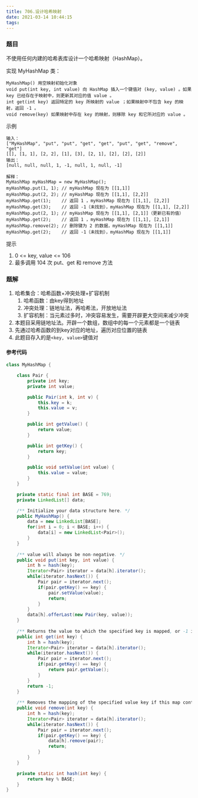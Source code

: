 ```yaml
---
title: 706.设计哈希映射
date: 2021-03-14 10:44:15
tags:
---
```



### 题目
不使用任何内建的哈希表库设计一个哈希映射（HashMap）。

实现 MyHashMap 类：

    MyHashMap() 用空映射初始化对象
    void put(int key, int value) 向 HashMap 插入一个键值对 (key, value) 。如果 key 已经存在于映射中，则更新其对应的值 value 。
    int get(int key) 返回特定的 key 所映射的 value ；如果映射中不包含 key 的映射，返回 -1 。
    void remove(key) 如果映射中存在 key 的映射，则移除 key 和它所对应的 value 。
<!--more-->


示例
```
输入：
["MyHashMap", "put", "put", "get", "get", "put", "get", "remove", "get"]
[[], [1, 1], [2, 2], [1], [3], [2, 1], [2], [2], [2]]
输出：
[null, null, null, 1, -1, null, 1, null, -1]

解释：
MyHashMap myHashMap = new MyHashMap();
myHashMap.put(1, 1); // myHashMap 现在为 [[1,1]]
myHashMap.put(2, 2); // myHashMap 现在为 [[1,1], [2,2]]
myHashMap.get(1);    // 返回 1 ，myHashMap 现在为 [[1,1], [2,2]]
myHashMap.get(3);    // 返回 -1（未找到），myHashMap 现在为 [[1,1], [2,2]]
myHashMap.put(2, 1); // myHashMap 现在为 [[1,1], [2,1]]（更新已有的值）
myHashMap.get(2);    // 返回 1 ，myHashMap 现在为 [[1,1], [2,1]]
myHashMap.remove(2); // 删除键为 2 的数据，myHashMap 现在为 [[1,1]]
myHashMap.get(2);    // 返回 -1（未找到），myHashMap 现在为 [[1,1]]
```

提示
1. 0 <= key, value <= 106
2. 最多调用 104 次 put、get 和 remove 方法

### 题解
1. 哈希集合：哈希函数+冲突处理+扩容机制
    1. 哈希函数：由key得到地址
    2. 冲突处理：链地址法，再哈希法，开放地址法
    3. 扩容机制：当元素过多时，冲突容易发生，需要开辟更大空间来减少冲突
2. 本题目采用链地址法。开辟一个数组，数组中的每一个元素都是一个链表
3. 先通过哈希函数的到key对应的地址，遍历对应位置的链表
4. 此题目存入的是`<key, value>`键值对

#### 参考代码
```java
class MyHashMap {

    class Pair {
        private int key;
        private int value;

        public Pair(int k, int v) {
            this.key = k;
            this.value = v;
        }

        public int getValue() {
            return value;
        }

        public int getKey() {
            return key;
        }

        public void setValue(int value) {
            this.value = value;
        }
    }

    private static final int BASE = 769;
    private LinkedList[] data;

    /** Initialize your data structure here. */
    public MyHashMap() {
        data = new LinkedList[BASE];
        for(int i = 0; i < BASE; i++) {
            data[i] = new LinkedList<Pair>();
        }
    }
    
    /** value will always be non-negative. */
    public void put(int key, int value) {
        int h = hash(key);
        Iterator<Pair> iterator = data[h].iterator();
        while(iterator.hasNext()) {
            Pair pair = iterator.next();
            if(pair.getKey() == key) {
                pair.setValue(value);
                return;
            }
        }
        data[h].offerLast(new Pair(key, value));
    }
    
    /** Returns the value to which the specified key is mapped, or -1 if this map contains no mapping for the key */
    public int get(int key) {
        int h = hash(key);
        Iterator<Pair> iterator = data[h].iterator();
        while(iterator.hasNext()) {
            Pair pair = iterator.next();
            if(pair.getKey() == key) {
                return pair.getValue();
            }
        }
        return -1;
    }
    
    /** Removes the mapping of the specified value key if this map contains a mapping for the key */
    public void remove(int key) {
        int h = hash(key);
        Iterator<Pair> iterator = data[h].iterator();
        while(iterator.hasNext()) {
            Pair pair = iterator.next();
            if(pair.getKey() == key) {
                data[h].remove(pair);
                return;
            }
        }
    }

    private static int hash(int key) {
        return key % BASE;
    }
}
```